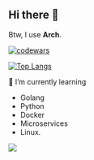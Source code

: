 ## Hi there 👋

Btw, I use **Arch**.

[![codewars](https://www.codewars.com/users/grigoriy_st/badges/large)](https://www.codewars.com/users/grigoriy_st) 

[![Top Langs](https://github-readme-stats.vercel.app/api/top-langs/?username=grigoriy-st&layout=compact&theme=highcontrast&card_width=500&langs_count=9)](https://github.com/anuraghazra/github-readme-stats)

🌱 I’m currently learning 
- Golang
- Python
- Docker
- Microservices
- Linux.

![](https://komarev.com/ghpvc/?username=grigoriy-ste&color=blue)


<!--
**grigoriy-st/grigoriy-st** is a ✨ _special_ ✨ repository because its `README.md` (this file) appears on your GitHub profile.

Here are some ideas to get you started:

- 🔭 I’m currently working on ...
- 🌱 I’m currently learning ...
- 👯 I’m looking to collaborate on ...
- 🤔 I’m looking for help with ...
- 💬 Ask me about ...
- 📫 How to reach me: ...
- 😄 Pronouns: ...
- ⚡ Fun fact: ...
-->
